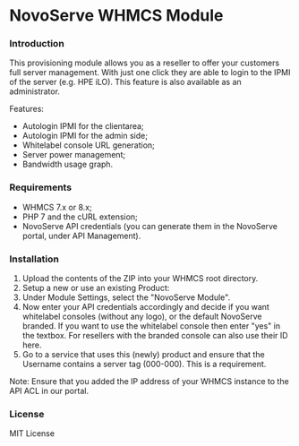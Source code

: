 # NovoServe WHMCS Module

### Introduction

This provisioning module allows you as a reseller to offer your customers full server management.
With just one click they are able to login to the IPMI of the server (e.g. HPE iLO). This feature is also available as an administrator.

Features:
- Autologin IPMI for the clientarea;
- Autologin IPMI for the admin side;
- Whitelabel console URL generation;
- Server power management;
- Bandwidth usage graph.

### Requirements
- WHMCS 7.x or 8.x;
- PHP 7 and the cURL extension;
- NovoServe API credentials (you can generate them in the NovoServe portal, under API Management).

### Installation

1. Upload the contents of the ZIP into your WHMCS root directory.
2. Setup a new or use an existing Product:
3. Under Module Settings, select the "NovoServe Module".
4. Now enter your API credentials accordingly and decide if you want whitelabel consoles (without any logo), or the default NovoServe branded. If you want to use the whitelabel console then enter "yes" in the textbox. For resellers with the branded console can also use their ID here.
5. Go to a service that uses this (newly) product and ensure that the Username contains a server tag (000-000). This is a requirement.

Note: Ensure that you added the IP address of your WHMCS instance to the API ACL in our portal.

### License
MIT License